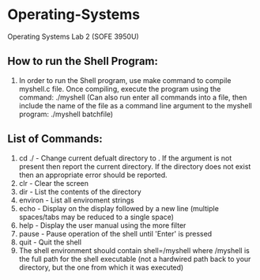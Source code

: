 # Operating-Systems
Operating Systems Lab 2 (SOFE 3950U) 

## How to run the Shell Program:

1) In order to run the Shell program, use make command to compile myshell.c file. Once compiling, execute the program using the command: ./myshell (Can also run enter all commands into a file, then include the name of the file as a command line argument to the myshell program: ./myshell batchfile)

## List of Commands:

1) cd ./<directory> - Change current defualt directory to <directory>. If the <directory> argument is not present then report the current directory. If the directory does not exist then an appropriate error should be reported.
2) clr - Clear the screen
3) dir <directory> - List the contents of the directory <directory>
4) environ - List all enviroment strings
5) echo <comment> - Display <comment> on the display followed by a new line (multiple spaces/tabs may be reduced to a single space)
6) help - Display the user manual using the more filter
7) pause - Pause operation of the shell until 'Enter' is pressed
8) quit - Quit the shell
9) The shell environment should contain shell=<pathname>/myshell where <pathname>/myshell is the full path for the shell executable (not a hardwired path back to your directory, but the one from which it was executed)
